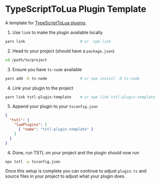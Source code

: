 # TypeScriptToLua Plugin Template

A template for [TypeScriptToLua plugins](https://typescripttolua.github.io/docs/api/plugins).

1) Use `link` to make the plugin available locally

```sh
yarn link                         # or `npm link`
```

2) Head to your project (should have a `package.json`)

```sh
cd /path/to/project
```

3) Ensure you have `ts-node` available

```sh
yarn add -D ts-node               # or npm install -D ts-node
```

4) Link your plugin to the project

```sh
yarn link tstl-plugin-template    # or npm link tstl-plugin-template
```

5) Append your plugin to your `tsconfig.json`

```json
{
  "tstl": {
    "luaPlugins": [
      { "name": "tstl-plugin-template" }
    ]
  }
}
```

4) Done, run TSTL on your project and the plugin should now run

```sh
npx tstl -p tsconfig.json
```

Once this setup is complete you can continue to adjust `plugin.ts` and source files in your project to adjust what your plugin does.
